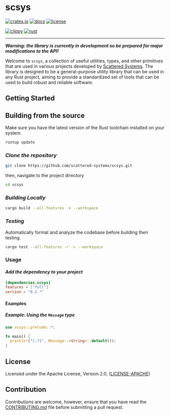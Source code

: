 # scsys

[![crates.io](https://img.shields.io/crates/v/scsys.svg)](https://crates.io/crates/scsys)
[![docs](https://docs.rs/scsys/badge.svg)](https://docs.rs/scsys)
[![license](https://img.shields.io/crates/l/scsys.svg)](https://crates.io/crates/scsys)

[![clippy](https://github.com/Scattered-Systems/scsys/actions/workflows/clippy.yml/badge.svg)](https://github.com/Scattered-Systems/scsys/actions/workflows/clippy.yml)
[![rust](https://github.com/Scattered-Systems/scsys/actions/workflows/rust.yml/badge.svg)](https://github.com/Scattered-Systems/scsys/actions/workflows/rust.yml)

***

_**Warning: the library is currently in development so be prepared for major modifications to the API!**_

Welcome to `scsys`, a collection of useful utilities, types, and other primitives that are used in various projects developed by [Scattered Systems](https://github.com/scattered-systems). The library is designed to be a general-purpose utility library that can be used in any Rust project, aiming to provide a standardized set of tools that can be used to build robust and reliable software.

## Getting Started

## Building from the source

Make sure you have the latest version of the Rust toolchain installed on your system.

```bash
rustup update
```

### _Clone the repository_

```bash
git clone https://github.com/scattered-systems/scsys.git
```

then, navigate to the project directory

```bash
cd scsys
```

### _Building Locally_

```bash
cargo build --all-features -v --workspace
```

### _Testing_

Automatically format and analyze the codebase before building then testing.

```bash
cargo test --all-features -r -v --workspace
```

### Usage

#### _Add the dependency to your project_

```toml
[dependencies.scsys]
features = ["full"]
version = "0.2.*"
```

#### Examples

##### _Example: Using the `Message` type_

```rust
use scsys::prelude::*;

fn main() {
  println!("{:?}", Message::<String>::default());
}
```

## License

Licensed under the Apache License, Version 2.0, ([LICENSE-APACHE](http://www.apache.org/licenses/LICENSE-2.0))

## Contribution

Contributions are welcome, however, ensure that you have read the [CONTRIBUTING.md](CONTRIBUTING.md) file before submitting a pull request.
